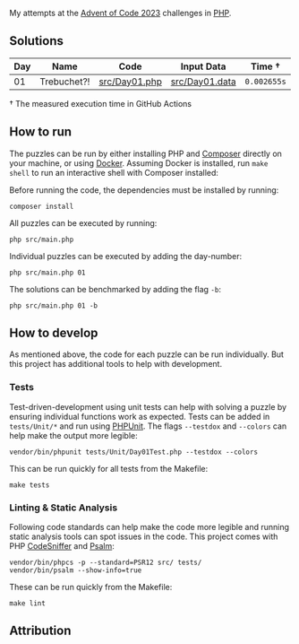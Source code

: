 
My attempts at the [Advent of Code 2023](https://adventofcode.com/2023) challenges in [PHP](https://www.php.net).

## Solutions

| Day | Name        | Code                             | Input Data                         | Time †                                                                                                                                                                                                            |
|-----|-------------|----------------------------------|------------------------------------|-------------
| 01  | Trebuchet?! | [src/Day01.php](./src/Day01.php) | [src/Day01.data](./src/Day01.data) | `0.002655s`

† The measured execution time in GitHub Actions

## How to run

The puzzles can be run by either installing PHP and [Composer](https://getcomposer.org) directly on your machine, or using [Docker](https://www.docker.com/get-started/). Assuming Docker is installed, run `make shell` to run an interactive shell with Composer installed:

Before running the code, the dependencies must be installed by running:

```shell
composer install
```

All puzzles can be executed by running:

```shell
php src/main.php
```

Individual puzzles can be executed by adding the day-number:

```shell
php src/main.php 01
```

The solutions can be benchmarked by adding the flag `-b`:

```shell
php src/main.php 01 -b
```

## How to develop

As mentioned above, the code for each puzzle can be run individually. But this project has additional tools to help with development.

### Tests

Test-driven-development using unit tests can help with solving a puzzle by ensuring individual functions work as expected. Tests can be added in `tests/Unit/*` and run using [PHPUnit](http://phpunit.de). The flags `--testdox` and `--colors` can help make the output more legible:

```shell
vendor/bin/phpunit tests/Unit/Day01Test.php --testdox --colors
```

This can be run quickly for all tests from the Makefile:

```shell
make tests
```

### Linting & Static Analysis

Following code standards can help make the code more legible and running static analysis tools can spot issues in the code. This project comes with PHP [CodeSniffer](https://github.com/squizlabs/PHP_CodeSniffer) and [Psalm](https://psalm.dev):

```shell
vendor/bin/phpcs -p --standard=PSR12 src/ tests/
vendor/bin/psalm --show-info=true
```

These can be run quickly from the Makefile:

```shell
make lint
```

## Attribution

